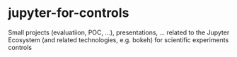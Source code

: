 # jupyter-for-controls
Small projects (evaluatiion, POC, ...), presentations, ... related to the Jupyter Ecosystem (and related technologies, e.g. bokeh) for scientific experiments controls 
